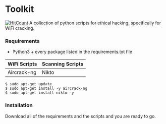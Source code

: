 # Toolkit
[![HitCount](http://hits.dwyl.com/larsfriese/toolkit.svg)](http://hits.dwyl.com/larsfriese/toolkit)
A collection of python scripts for ethical hacking, specifically for WiFi cracking.

### Requirements
- Python3 + every package listed in the requirements.txt file

| WiFi Scripts  | Scanning Scripts |
| ------------- | ---------------- |
| Aircrack-ng   | Nikto            |

`$ sudo apt-get update` <br>
`$ sudo apt-get install -y aircrack-ng `<br>
`$ sudo apt-get install nikto -y `

### Installation
Download all of the requirements and the scripts and you are ready to go.
